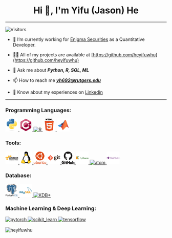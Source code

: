 <!--
**heyifuwhu/heyifuwhu** is a ✨ _special_ ✨ repository because its `README.md` (this file) appears on your GitHub profile.

Here are some ideas to get you started:


- 🌱 I’m currently learning ...
- 👯 I’m looking to collaborate on ...
- 🤔 I’m looking for help with ...
- 💬 Ask me about ...
- 📫 How to reach me: ...
- 😄 Pronouns: ...
- ⚡ Fun fact: ...
-->


<h1 align="center">
  Hi 👋, I'm Yifu (Jason) He
</h1>

---

![Visitors](https://visitor-badge.glitch.me/badge?page_id=heyifuwhu.readme)

- 🔭 I’m currently working for [Enigma Securities](https://www.enigma-securities.io) as a Quantitative Developer.

- 👨‍💻 All of my projects are available at [https://github.com/heyifuwhu](https://github.com/heyifuwhu)

- 💬 Ask me about ***Python, R, SQL, ML***

- 📫 How to reach me ***yh692@rutgers.edu***

- 📄 Know about my experiences on [Linkedin](https://www.linkedin.com/in/yifuhe2020/?locale=en_US)

---

<!-- 
https://github.com/jmnote/z-icons
-->
<h3 align="left">
  Programming Languages:
</h3>
<p align="left">
  <a href="https://www.python.org" target="_blank"> 
    <img src="https://raw.githubusercontent.com/devicons/devicon/master/icons/python/python-original.svg" alt="python" width="40" height="40"/> 
  </a>
 <a href="https://www.w3schools.com/cpp/" target="_blank">
   <img src="https://raw.githubusercontent.com/devicons/devicon/master/icons/cplusplus/cplusplus-original.svg" alt="cplusplus" width="40" height="40"/> 
  </a> 
  <a href="https://www.tutorialspoint.com/r/index.htm" target="_blank"> 
    <img src="https://raw.githubusercontent.com/jmnote/z-icons/master/svg/r.svg" alt="R" width="40" height="40"/> 
  </a>  
  <a href="https://www.w3schools.com/html/" target="_blank"> 
    <img src="https://github.com/devicons/devicon/blob/master/icons/html5/html5-original-wordmark.svg" alt="html" width="40" height="40"/> 
  </a> 
  <a href="https://www.tutorialspoint.com/matlab/index.htm" target="_blank"> 
    <img src="https://github.com/devicons/devicon/blob/master/icons/matlab/matlab-original.svg" alt="matlab" width="40" height="40"/> 
  </a> 
<h3 align="left">
  Tools:
</h3>
  <a href="https://aws.amazon.com/?nc2=h_lg" target="_blank">
    <img src="https://github.com/devicons/devicon/blob/master/icons/amazonwebservices/amazonwebservices-original-wordmark.svg" alt="aws" width="40" height="40"/> 
  </a> 
  <a href="https://www.tutorialspoint.com/unix/index.htm" target="_blank"> 
    <img src="https://github.com/devicons/devicon/blob/master/icons/linux/linux-original.svg" alt="linux" width="40" height="40"/> 
  </a> 
  <a href="https://ubuntu.com/tutorials/command-line-for-beginners#1-overview" target="_blank"> 
    <img src="https://github.com/devicons/devicon/blob/master/icons/ubuntu/ubuntu-plain-wordmark.svg" alt="Ubuntu" width="40" height="40"/> 
  </a> 

  <a href="https://git-scm.com/docs/gittutorial" target="_blank">
    <img src="https://github.com/devicons/devicon/blob/master/icons/git/git-original-wordmark.svg" alt="git" width="40" height="40"/> 
  </a>  
  <a href="https://github.com/heyifuwhu" target="_blank">
    <img src="https://github.com/devicons/devicon/blob/master/icons/github/github-original-wordmark.svg" alt="github" width="40" height="40"/> 
  </a>
  <a href="https://www.jetbrains.com/pycharm/" target="_blank">
    <img src="https://github.com/devicons/devicon/blob/master/icons/pycharm/pycharm-original-wordmark.svg" alt="pycharm" width="40" height="40"/> 
  </a>
  <a href="https://flight-manual.atom.io" target="_blank">
    <img src="https://github.com/mallowigi/a-file-icon-idea/blob/master/icon.png" alt="atom" width="40" height="40"/> 
  </a>
  <a href="https://code.visualstudio.com/docs/python/python-tutorial" target="_blank">
    <img src="https://github.com/devicons/devicon/blob/master/icons/visualstudio/visualstudio-plain-wordmark.svg" alt="visual_studio" width="40" height="40"/> 
  </a>

<h3 align="left">
  Database:
</h3>
  <a href="https://www.tutorialspoint.com/postgresql/index.htm" target="_blank"> 
    <img src="https://github.com/devicons/devicon/blob/master/icons/postgresql/postgresql-original-wordmark.svg" alt="PostgreSQL" width="40" height="40"/>
  </a> 
  <a href="https://www.tutorialspoint.com/mysql/index.htm" target="_blank"> 
    <img src="https://github.com/devicons/devicon/blob/master/icons/mysql/mysql-original-wordmark.svg" alt="MySQL" width="40" height="40"/>
  </a> 
    <a href="https://www.tutorialspoint.com/kdbplus/index.htm" target="_blank"> 
    <img src="https://dbdb.io/media/logos/Kx_Logo_blue_large.png" alt="KDB+" width="40" height="40"/>
  </a> 

<h3 align="left">
  Machine Learning & Deep Learning:
</h3>
  <a href="https://pytorch.org/" target="_blank"> 
    <img src="https://www.vectorlogo.zone/logos/pytorch/pytorch-icon.svg" alt="pytorch" width="40" height="40"/> 
  </a> 
  <a href="https://scikit-learn.org/" target="_blank"> 
    <img src="https://upload.wikimedia.org/wikipedia/commons/0/05/Scikit_learn_logo_small.svg" alt="scikit_learn" width="40" height="40"/> 
  </a> 
  <a href="https://www.tensorflow.org" target="_blank"> <img src="https://www.vectorlogo.zone/logos/tensorflow/tensorflow-icon.svg" alt="tensorflow" width="40" height="40"/> 
  </a> 
</p>

<p>
  <img align="center" src="https://github-readme-stats.vercel.app/api/top-langs?username=heyifuwhu&show_icons=true&locale=en&layout=compact" alt="heyifuwhu" />
</p>



